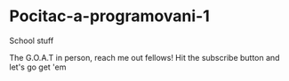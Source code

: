 # Pocitac-a-programovani-1
School stuff

The G.O.A.T in person, reach me out fellows! Hit the subscribe button and let's go get 'em
